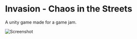 # Invasion - Chaos in the Streets
A unity game made for a game jam.

![Screenshot](http://mchall.github.io/Images/Invasion/screen.png)
